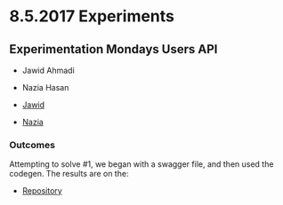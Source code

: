 # 8.5.2017 Experiments

## Experimentation Mondays Users API

* Jawid Ahmadi
* Nazia Hasan

* [Jawid](https://github.com/jawidahmadi)
* [Nazia](https://github.com/Nazarah)

### Outcomes

Attempting to solve #1, we began with a swagger file, and then used the codegen. The results are on the:

- [Repository](https://github.com/apinf/experimentation-mondays/issues/12)
